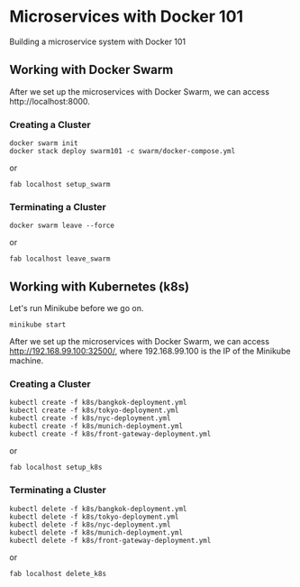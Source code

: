 # Microservices with Docker 101

Building a microservice system with Docker 101

## Working with Docker Swarm

After we set up the microservices with Docker Swarm, we can access http://localhost:8000.

### Creating a Cluster

```
docker swarm init
docker stack deploy swarm101 -c swarm/docker-compose.yml
```

or

```
fab localhost setup_swarm
```

### Terminating a Cluster

```
docker swarm leave --force
```

or

```
fab localhost leave_swarm
```

## Working with Kubernetes (k8s)

Let's run Minikube before we go on.

```
minikube start
```

After we set up the microservices with Docker Swarm, we can access http://192.168.99.100:32500/, where 192.168.99.100 is the IP of the Minikube machine.

### Creating a Cluster

```
kubectl create -f k8s/bangkok-deployment.yml
kubectl create -f k8s/tokyo-deployment.yml
kubectl create -f k8s/nyc-deployment.yml
kubectl create -f k8s/munich-deployment.yml
kubectl create -f k8s/front-gateway-deployment.yml
```

or

```
fab localhost setup_k8s
```

### Terminating a Cluster

```
kubectl delete -f k8s/bangkok-deployment.yml
kubectl delete -f k8s/tokyo-deployment.yml
kubectl delete -f k8s/nyc-deployment.yml
kubectl delete -f k8s/munich-deployment.yml
kubectl delete -f k8s/front-gateway-deployment.yml
```

or

```
fab localhost delete_k8s
```

